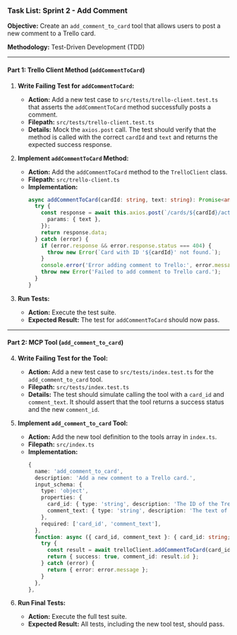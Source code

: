 ### Task List: Sprint 2 - Add Comment

**Objective:** Create an `add_comment_to_card` tool that allows users to post a new comment to a Trello card.

**Methodology:** Test-Driven Development (TDD)

---

#### **Part 1: Trello Client Method (`addCommentToCard`)**

1.  **Write Failing Test for `addCommentToCard`:**
    *   **Action:** Add a new test case to `src/tests/trello-client.test.ts` that asserts the `addCommentToCard` method successfully posts a comment.
    *   **Filepath:** `src/tests/trello-client.test.ts`
    *   **Details:** Mock the `axios.post` call. The test should verify that the method is called with the correct `cardId` and `text` and returns the expected success response.

2.  **Implement `addCommentToCard` Method:**
    *   **Action:** Add the `addCommentToCard` method to the `TrelloClient` class.
    *   **Filepath:** `src/trello-client.ts`
    *   **Implementation:**
        ```typescript
        async addCommentToCard(cardId: string, text: string): Promise<any> {
          try {
            const response = await this.axios.post(`/cards/${cardId}/actions/comments`, null, {
              params: { text },
            });
            return response.data;
          } catch (error) {
            if (error.response && error.response.status === 404) {
              throw new Error(`Card with ID '${cardId}' not found.`);
            }
            console.error('Error adding comment to Trello:', error.message);
            throw new Error('Failed to add comment to Trello card.');
          }
        }
        ```

3.  **Run Tests:**
    *   **Action:** Execute the test suite.
    *   **Expected Result:** The test for `addCommentToCard` should now pass.

---

#### **Part 2: MCP Tool (`add_comment_to_card`)**

4.  **Write Failing Test for the Tool:**
    *   **Action:** Add a new test case to `src/tests/index.test.ts` for the `add_comment_to_card` tool.
    *   **Filepath:** `src/tests/index.test.ts`
    *   **Details:** The test should simulate calling the tool with a `card_id` and `comment_text`. It should assert that the tool returns a success status and the new `comment_id`.

5.  **Implement `add_comment_to_card` Tool:**
    *   **Action:** Add the new tool definition to the tools array in `index.ts`.
    *   **Filepath:** `src/index.ts`
    *   **Implementation:**
        ```typescript
        {
          name: 'add_comment_to_card',
          description: 'Add a new comment to a Trello card.',
          input_schema: {
            type: 'object',
            properties: {
              card_id: { type: 'string', description: 'The ID of the Trello card.' },
              comment_text: { type: 'string', description: 'The text of the comment to add.' },
            },
            required: ['card_id', 'comment_text'],
          },
          function: async ({ card_id, comment_text }: { card_id: string; comment_text: string }) => {
            try {
              const result = await trelloClient.addCommentToCard(card_id, comment_text);
              return { success: true, comment_id: result.id };
            } catch (error) {
              return { error: error.message };
            }
          },
        },
        ```

6.  **Run Final Tests:**
    *   **Action:** Execute the full test suite.
    *   **Expected Result:** All tests, including the new tool test, should pass.

